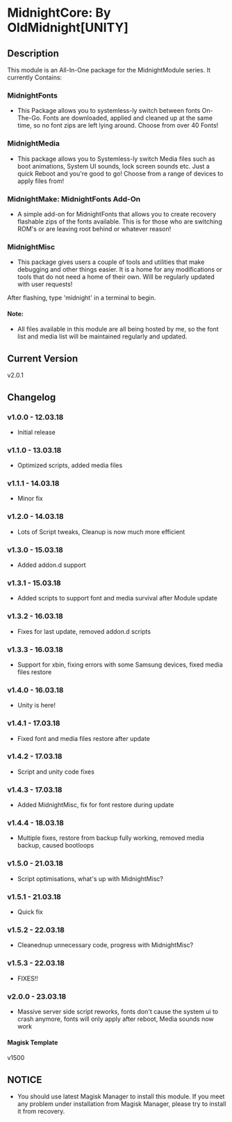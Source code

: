 
# MidnightCore: By OldMidnight[UNITY]

## Description
This module is an All-In-One package for the MidnightModule series. It currently Contains: 
### MidnightFonts
* This Package allows you to systemless-ly switch between fonts On-The-Go. Fonts are downloaded, applied and cleaned up at the same time, so no font zips are left lying around. Choose from over 40 Fonts!
### MidnightMedia
* This package allows you to Systemless-ly switch Media files such as boot animations, System UI sounds, lock screen sounds etc. Just a quick Reboot and you're good to go! Choose from a range of devices to apply files from!
### MidnightMake: MidnightFonts Add-On
* A simple add-on for MidnightFonts that allows you to create recovery flashable zips of the fonts available. This is for those who are switching ROM's or are leaving root behind or whatever reason!
### MidnightMisc
* This package gives users a couple of tools and utilities that make debugging and other things easier. It is a home for any modifications or tools that do not need a home of their own. Will be regularly updated with user requests!

After flashing, type 'midnight' in a terminal to begin.

#### Note:
* All files available in this module are all being hosted by me, so the font list and media list will be maintained regularly and updated.

## Current Version
v2.0.1

## Changelog

### v1.0.0 - 12.03.18
* Initial release
### v1.1.0 - 13.03.18
* Optimized scripts, added media files
### v1.1.1 - 14.03.18
* Minor fix
### v1.2.0 - 14.03.18
* Lots of Script tweaks, Cleanup is now much more efficient
### v1.3.0 - 15.03.18
* Added addon.d support
### v1.3.1 - 15.03.18
* Added scripts to support font and media survival after Module update
### v1.3.2 - 16.03.18
* Fixes for last update, removed addon.d scripts
### v1.3.3 - 16.03.18
* Support for xbin, fixing errors with some Samsung devices, fixed media files restore
### v1.4.0 - 16.03.18
* Unity is here!
### v1.4.1 - 17.03.18
* Fixed font and media files restore after update
### v1.4.2 - 17.03.18
* Script and unity code fixes
### v1.4.3 - 17.03.18
* Added MidnightMisc, fix for font restore during update
### v1.4.4 - 18.03.18
* Multiple fixes, restore from backup fully working, removed media backup, caused bootloops
### v1.5.0 - 21.03.18
* Script optimisations, what's up with MidnightMisc?
### v1.5.1 - 21.03.18
* Quick fix
### v1.5.2 - 22.03.18
* Cleanednup unnecessary code, progress with MidnightMisc?
### v1.5.3 - 22.03.18
* FIXES!!
### v2.0.0 - 23.03.18
* Massive server side script reworks, fonts don't cause the system ui to crash anymore, fonts will only apply after reboot, Media sounds now work

#### Magisk Template
v1500

## NOTICE
* You should use latest Magisk Manager to install this module. If you meet any problem under installation from Magisk Manager, please try to install it from recovery.
